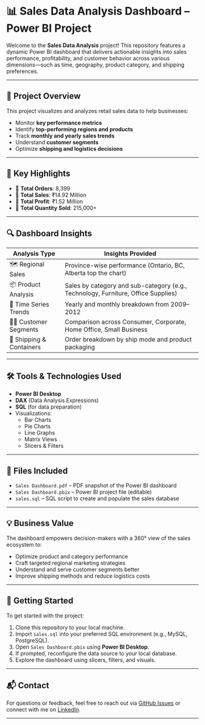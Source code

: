 # 📊 Sales Data Analysis Dashboard – Power BI Project

Welcome to the **Sales Data Analysis** project! This repository features a dynamic Power BI dashboard that delivers actionable insights into sales performance, profitability, and customer behavior across various dimensions—such as time, geography, product category, and shipping preferences.

---

## 📁 Project Overview

This project visualizes and analyzes retail sales data to help businesses:

- Monitor **key performance metrics**
- Identify **top-performing regions and products**
- Track **monthly and yearly sales trends**
- Understand **customer segments**
- Optimize **shipping and logistics decisions**

---

## 📌 Key Highlights

- 🔹 **Total Orders**: 8,399  
- 🔹 **Total Sales**: ₹14.92 Million  
- 🔹 **Total Profit**: ₹1.52 Million  
- 🔹 **Total Quantity Sold**: 215,000+

---

## 🔍 Dashboard Insights

| Analysis Type            | Insights Provided                                                                 |
|--------------------------|------------------------------------------------------------------------------------|
| 🗺️ Regional Sales         | Province-wise performance (Ontario, BC, Alberta top the chart)                   |
| 📦 Product Analysis       | Sales by category and sub-category (e.g., Technology, Furniture, Office Supplies)|
| 📅 Time Series Trends     | Yearly and monthly breakdown from 2009–2012                                      |
| 🧑‍💼 Customer Segments     | Comparison across Consumer, Corporate, Home Office, Small Business                |
| 🚚 Shipping & Containers  | Order breakdown by ship mode and product packaging                               |

---

## 🛠️ Tools & Technologies Used

- **Power BI Desktop**
- **DAX** (Data Analysis Expressions)
- **SQL** (for data preparation)
- Visualizations:
  - Bar Charts
  - Pie Charts
  - Line Graphs
  - Matrix Views
  - Slicers & Filters

---

## 📂 Files Included

- `Sales Dashboard.pdf` – PDF snapshot of the Power BI dashboard  
- `Sales Dashboard.pbix` – Power BI project file (editable)  
- `sales.sql` – SQL script to create and populate the sales database  

---

## 💡 Business Value

The dashboard empowers decision-makers with a 360° view of the sales ecosystem to:

- Optimize product and category performance
- Craft targeted regional marketing strategies
- Understand and serve customer segments better
- Improve shipping methods and reduce logistics costs

---

## 🚀 Getting Started

To get started with the project:

1. Clone this repository to your local machine.
2. Import `sales.sql` into your preferred SQL environment (e.g., MySQL, PostgreSQL).
3. Open `Sales Dashboard.pbix` using **Power BI Desktop**.
4. If prompted, reconfigure the data source to your local database.
5. Explore the dashboard using slicers, filters, and visuals.

---

## 📬 Contact

For questions or feedback, feel free to reach out via [GitHub Issues](../../issues) or connect with me on [LinkedIn](https://www.linkedin.com).

---
